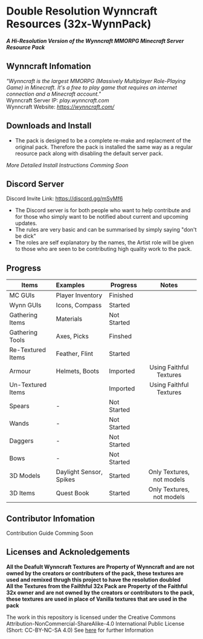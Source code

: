 # Double Resolution Wynncraft Resources (32x-WynnPack)
***A Hi-Resolution Version of the Wynncraft MMORPG Minecraft Server Resource Pack*** <br>

## Wynncraft Infomation
*"Wynncraft is the largest MMORPG (Massively Multiplayer Role-Playing Game) in Minecraft. It's a free to play game that requires an internet connection and a Minecraft account."* <br>
Wynncraft Server IP: *play.wynncraft.com* <br>
Wynncraft Website: *https://wynncraft.com/* <br>

## Downloads and Install
- The pack is designed to be a complete re-make and replacment of the original pack. Therefore the pack is installed the same way as a regular reosurce pack along with disabling the default server pack. 

*More Detailed Install Instructions Comming Soon*

## Discord Server
Discord Invite Link: https://discord.gg/mSyMf6
- The Discord server is for both people who want to help contribute and for those who simply want to be notified about current and upcoming updates.
- The rules are very basic and can be summarised by simply saying "don't be dick"
- The roles are self explanatory by the names, the Artist role will be given to those who are seen to be contributing high quality work to the pack.


## Progress
| Items             | Examples                | Progress                | Notes            |
| ----------------- |:----------------------- | ----------------------- |:----------------:|
| MC GUIs           | Player Inventory        | Finished                ||
| Wynn GUIs         | Icons, Compass          | Started                 ||
| Gathering Items   | Materials               | Not Started             ||
| Gathering Tools   | Axes, Picks             | Finshed                 ||
| Re-Textured Items | Feather, Flint          | Started                 ||
| Armour            | Helmets, Boots          | Imported                | Using Faithful Textures |
| Un-Textured Items || Imported               | Using Faithful Textures |
| Spears            | -                       | Not Started             ||
| Wands             | -                       | Not Started             ||
| Daggers           | -                       | Not Started             ||
| Bows              | -                       | Not Started             ||
| 3D Models         | Daylight Sensor, Spikes | Started                 | Only Textures, not models|
| 3D Items          | Quest Book              | Started                 | Only Textures, not models|


## Contributor Infomation
Contribution Guide Comming Soon

## Licenses and Acknoledgements
**All the Deafult Wynncraft Textures are Property of Wynncraft and are not owned by the creators or contributers of the pack, these textures are used and remixed thrugh this project to have the resolution doubled <br>**
**All the Textures from the Failthful 32x Pack are Property of the Faithful 32x owner and are not owned by the creators or contributors to the pack, these textures are used in place of Vanilla textures that are used in the pack <br>**

The work in this repository is licensed under the Creative Commons Attribution-NonCommercial-ShareAlike-4.0 International Public License
(Short: CC-BY-NC-SA 4.0)
See [here](https://creativecommons.org/licenses/by-nc-sa/4.0/) for further Information

